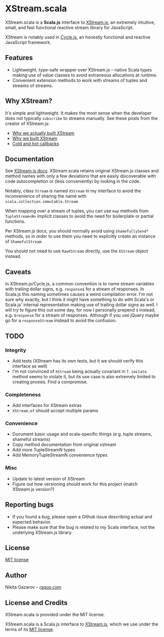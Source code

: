 # XStream.scala

XStream.scala is a **Scala.js** interface to [XStream.js](https://github.com/staltz/xstream), an extremely intuitive, small, and fast functional reactive stream library for JavaScript.

XStream is notably used in [Cycle.js](https://github.com/cyclejs/cyclejs), an honestly functional and reactive JavaScript framework.

## Features

* Lightweight, type-safe wrapper over XStream.js – native Scala types making use of value classes to avoid extraneous allocations at runtime.
* Convenient extension methods to work with streams of tuples and streams of streams.

## Why XStream?

It's simple and lightweight. It makes the most sense when the developer does not typically `subscribe` to streams manually. See these posts from the creator of XStream.js:

* [Why we actually built XStream](http://staltz.com/why-we-actually-built-xstream.html)
* [Why we built XStream](http://staltz.com/why-we-built-xstream.html)
* [Cold and hot callbacks](http://staltz.com/cold-and-hot-callbacks.html)

## Documentation

See [XStream.js docs](https://github.com/staltz/xstream/blob/master/README.md). XStream.scala retains original XStream.js classes and method names with only a few deviations that are easily discoverable with code autocompletion or (less conveniently) by looking in the code.

Notably, class `Stream` is named `XStream` in my interface to avoid the inconvenience of sharing the name with `scala.collection.immutable.Stream`.

When mapping over a stream of tuples, you can use `map` methods from `TupleStream<N>` implicit classes to avoid the need for boilerplate or partial functions.

Per XStream.js docs, you should normally avoid using `shamefullySend*` methods, so in order to use them you need to explicitly create an instance of `ShamefulStream`.

You should not need to use `RawXStream` directly, use the `XStream` object instead.

## Caveats

In XStream.js/Cycle.js, a common convention is to name stream variables with trailing dollar signs, e.g. `response$` for a stream of responses. In Scala.js this naming sometimes causes a weird compilation error. I'm not sure why exactly, but I think it might have something to do with Scala's or Scala.js' internal representation making use of trailing dollar signs as well. I will try to figure this out some day, for now I personally prepend `$` instead, e.g. `$response` for a stream of responses. Although if you use jQuery maybe go for a `responseStream` instead to avoid the confusion.

## TODO

### Integrity

* Add tests (XStream has its own tests, but it we should verify this interface as well)
* I'm not convinced of `XStream` being actually covariant in `T`. `imitate` method seems to violate it, but its use case is also extremely limited to creating proxies. Find a compromise.

### Completeness

* Add interfaces for XStream extras
* `XStream.of` should accept multiple params

### Convenience

* Document basic usage and scala-specific things (e.g. tuple streams, shameful streams)
* Copy method documentation from original xstream
* Add more TupleStreamN types
* Add MemoryTupleStreamN convenience types

### Misc

* Update to latest version of XStream
* Figure out how versioning should work for this project (match XStream.js version?)

## Reporting bugs

* If you found a bug, please open a Github issue describing actual and expected behavior.
* Please make sure that the bug is related to my Scala interface, not the underlying XStream.js library.

## License

[MIT license](https://github.com/raquo/xstream-scala/blob/master/LICENSE.md)

## Author

Nikita Gazarov – [raquo.com](http://raquo.com)

## License and Credits

XStream.scala is provided under the MIT license.

XStream.scala is a Scala.js interface to [XStream.js](https://github.com/staltz/xstream), which we use under the terms of its [MIT license](https://github.com/staltz/xstream/blob/master/LICENSE).
